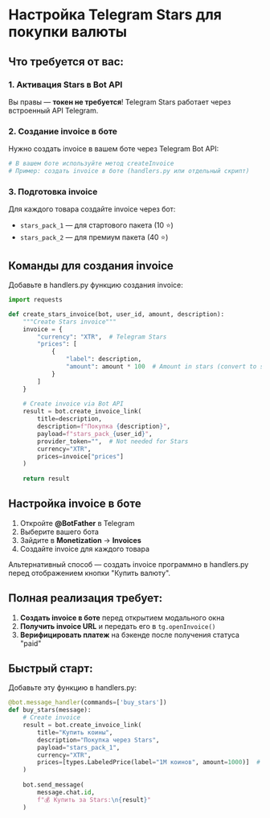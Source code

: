 # Настройка Telegram Stars для покупки валюты

## Что требуется от вас:

### 1. Активация Stars в Bot API
Вы правы — **токен не требуется**! Telegram Stars работает через встроенный API Telegram.

### 2. Создание invoice в боте
Нужно создать invoice в вашем боте через Telegram Bot API:

```bash
# В вашем боте используйте метод createInvoice
# Пример: создать invoice в боте (handlers.py или отдельный скрипт)
```

### 3. Подготовка invoice
Для каждого товара создайте invoice через бот:
- `stars_pack_1` — для стартового пакета (10 ⭐)
- `stars_pack_2` — для премиум пакета (40 ⭐)

## Команды для создания invoice

Добавьте в handlers.py функцию создания invoice:

```python
import requests

def create_stars_invoice(bot, user_id, amount, description):
    """Create Stars invoice"""
    invoice = {
        "currency": "XTR",  # Telegram Stars
        "prices": [
            {
                "label": description,
                "amount": amount * 100  # Amount in stars (convert to smallest unit)
            }
        ]
    }
    
    # Create invoice via Bot API
    result = bot.create_invoice_link(
        title=description,
        description=f"Покупка {description}",
        payload=f"stars_pack_{user_id}",
        provider_token="",  # Not needed for Stars
        currency="XTR",
        prices=invoice["prices"]
    )
    
    return result
```

## Настройка invoice в боте

1. Откройте **@BotFather** в Telegram
2. Выберите вашего бота
3. Зайдите в **Monetization** → **Invoices**
4. Создайте invoice для каждого товара

Альтернативный способ — создать invoice программно в handlers.py перед отображением кнопки "Купить валюту".

## Полная реализация требует:

1. **Создать invoice в боте** перед открытием модального окна
2. **Получить invoice URL** и передать его в `tg.openInvoice()`
3. **Верифицировать платеж** на бэкенде после получения статуса "paid"

## Быстрый старт:

Добавьте эту функцию в handlers.py:

```python
@bot.message_handler(commands=['buy_stars'])
def buy_stars(message):
    # Create invoice
    result = bot.create_invoice_link(
        title="Купить коины",
        description="Покупка через Stars",
        payload="stars_pack_1",
        currency="XTR",
        prices=[types.LabeledPrice(label="1M коинов", amount=1000)]  # 10 stars = 1000
    )
    
    bot.send_message(
        message.chat.id,
        f"💰 Купить за Stars:\n{result}"
    )
```



